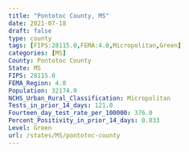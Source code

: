 ```yaml
---
title: "Pontotoc County, MS"
date: 2021-07-18
draft: false
type: county
tags: [FIPS:28115.0,FEMA:4.0,Micropolitan,Green]
categories: [MS]
County: Pontotoc County
State: MS
FIPS: 28115.0
FEMA_Region: 4.0
Population: 32174.0
NCHS_Urban_Rural_Classification: Micropolitan
Tests_in_prior_14_days: 121.0
Fourteen_day_test_rate_per_100000: 376.0
Percent_Positivity_in_prior_14_days: 0.033
Level: Green
url: /states/MS/pontotoc-county
---
```



